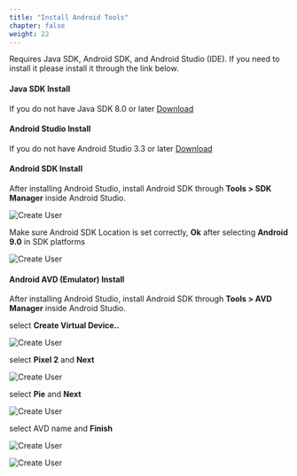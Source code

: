 ```yaml
---
title: "Install Android Tools"
chapter: false
weight: 22
---
```




Requires Java SDK, Android SDK, and Android Studio (IDE).
If you need to install it please install it through the link below. 



#### Java SDK Install

If you do not have Java SDK 8.0 or later [Download](https://www.oracle.com/technetwork/java/javase/downloads/jdk8-downloads-2133151.html)



#### Android Studio Install

If you do not have Android Studio 3.3 or later [Download](https://developer.android.com/studio/)



#### Android SDK Install

After installing Android Studio, install Android SDK through <b>Tools > SDK Manager</b> inside Android Studio.

![Create User](/images/androidstudio-sdk.png)

Make sure Android SDK Location is set correctly,  <b>Ok</b> after selecting <b>Android 9.0</b> in SDK platforms

![Create User](/images/androidstudio-sdk-detail.png)



#### Android AVD (Emulator) Install

After installing Android Studio, install Android SDK through <b>Tools > AVD Manager</b> inside Android Studio.

select <b>Create Virtual Device..</b>

![Create User](/images/androidstudio-avd-1.png)

select <b>Pixel 2</b> and <b> Next </b>

![Create User](/images/androidstudio-avd-2.png)

select <b>Pie</b> and <b> Next</b>

![Create User](/images/androidstudio-avd-3.png)

select AVD name and <b> Finish</b>

![Create User](/images/androidstudio-avd-4.png)

![Create User](/images/androidstudio-avd-5.png)